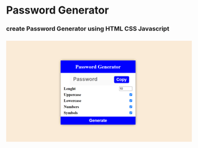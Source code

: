 # Password Generator

### create Password Generator using HTML CSS Javascript 
###  

![preview img](preview.png)
